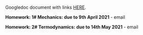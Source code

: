 Googledoc document with links [HERE](https://docs.google.com/spreadsheets/d/1IK8AE2Pe77JtQBnO-fBYLQZ87U3I5z5a7VCKhyHGU7I/edit?usp=sharing).

**Homework: 1# Mechanics:  due to 9th April 2021** - email

**Homework: 2# Termodynamics:  due to 14th May 2021** - email

